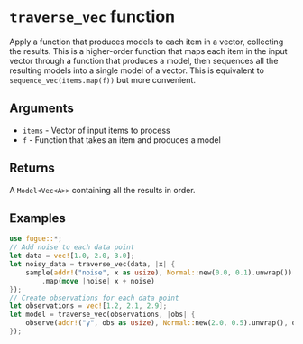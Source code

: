 # `traverse_vec` function

Apply a function that produces models to each item in a vector, collecting the results. This is a higher-order function that maps each item in the input vector through a function that produces a model, then sequences all the resulting models into a single model of a vector. This is equivalent to `sequence_vec(items.map(f))` but more convenient.

## Arguments

- `items` - Vector of input items to process
- `f` - Function that takes an item and produces a model

## Returns

A `Model<Vec<A>>` containing all the results in order.

## Examples

```rust
use fugue::*;
// Add noise to each data point
let data = vec![1.0, 2.0, 3.0];
let noisy_data = traverse_vec(data, |x| {
    sample(addr!("noise", x as usize), Normal::new(0.0, 0.1).unwrap())
        .map(move |noise| x + noise)
});
// Create observations for each data point
let observations = vec![1.2, 2.1, 2.9];
let model = traverse_vec(observations, |obs| {
    observe(addr!("y", obs as usize), Normal::new(2.0, 0.5).unwrap(), obs)
});
```
